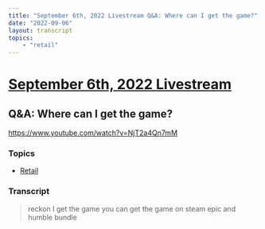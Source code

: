 ```yaml
---
title: "September 6th, 2022 Livestream Q&A: Where can I get the game?"
date: "2022-09-06"
layout: transcript
topics:
    - "retail"
---
```

# [September 6th, 2022 Livestream](../2022-09-06.md)
## Q&A: Where can I get the game?
https://www.youtube.com/watch?v=NjT2a4Qn7mM

### Topics
* [Retail](../topics/retail.md)

### Transcript

> reckon I get the game you can get the game on steam epic and humble bundle

